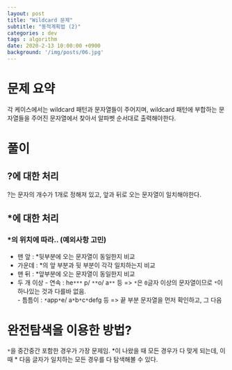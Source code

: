 ```yaml
---
layout: post
title: "Wildcard 문제"
subtitle: "동적계획법 (2)"
categories : dev
tags : algorithm
date: 2020-2-13 10:00:00 +0900
background: '/img/posts/06.jpg'
---
```


# 문제 요약
 각 케이스에서는 wildcard 패턴과 문자열들이 주어지며,
 wildcard 패턴에 부합하는 문자열들을 주어진 문자열에서 찾아서 
 알파벳 순서대로 출력해야한다.


# 풀이
## ?에 대한 처리
 ?는 문자의 개수가 1개로 정해져 있고, 앞과 뒤로 오는 문자열이 일치해야한다.
 
 
## *에 대한 처리
### *의 위치에 따라.. (예외사항 고민)
  - 맨 앞 : *뒷부분에 오는 문자열이 동일한지 비교
  - 가운데 : *의 앞 부분과 뒷 부분이 각각 일치하는지 비교
  - 맨 뒤 : *앞부분에 오는 문자열이 동일한지 비교
  - 두 개 이상 
        -  연속 : he`***` p/ `**`o/ a`**` 등
             => `*`은 `0`글자 이상의 문자열이므로 `*`이 하나있는 것과 다를바 없음.    
        -  틈틈이 : `*`app`*`e/ a`*`b`*`c`*`defg  등
            => 끝 부분 문자열을 먼저 확인하고, 그 다음
  

# 완전탐색을 이용한 방법?
 `*`을 중간중간 포함한 경우가 가장 문제임. 
*이 나왔을 때 모든 경우가 다 맞게 되는데, 이 때 * 다음 글자가 일치하는 모든 경우를 다 탐색해볼 수 있다.
 